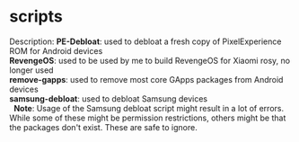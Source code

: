# scripts
Description:
**PE-Debloat**: used to debloat a fresh copy of PixelExperience ROM for Android devices    
**RevengeOS**: used to be used by me to build RevengeOS for Xiaomi rosy, no longer used    
**remove-gapps**: used to remove most core GApps packages from Android devices    
**samsung-debloat**: used to debloat Samsung devices     
&nbsp;
**Note**: Usage of the Samsung debloat script might result in a lot of errors. While some of these might be permission restrictions, others might be that the packages don't exist. These are safe to ignore.
